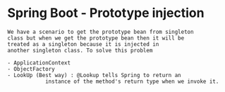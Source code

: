 # Spring Boot - Prototype injection 


    We have a scenario to get the prototype bean from singleton
    class but when we get the prototype bean then it will be
    treated as a singleton because it is injected in 
    another singleton class. To solve this problem

    - ApplicationContext
    - ObjectFactory
    - LookUp (Best way) : @Lookup tells Spring to return an 
                instance of the method's return type when we invoke it.



